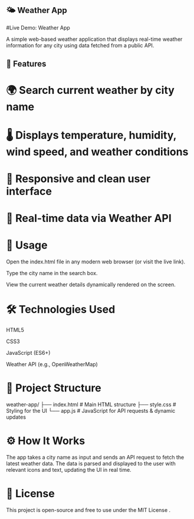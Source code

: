 ## 🌤️ Weather App
#Live Demo: Weather App

A simple web-based weather application that displays real-time weather information for any city using data fetched from a public API.

## 🔑 Features

# 🌍 Search current weather by city name

# 🌡️ Displays temperature, humidity, wind speed, and weather conditions

# 📱 Responsive and clean user interface

# 🔄 Real-time data via Weather API

# 🚀 Usage
Open the index.html file in any modern web browser (or visit the live link).

Type the city name in the search box.

View the current weather details dynamically rendered on the screen.

# 🛠️ Technologies Used
HTML5

CSS3

JavaScript (ES6+)

Weather API (e.g., OpenWeatherMap)

# 📁 Project Structure

weather-app/
├── index.html       # Main HTML structure
├── style.css        # Styling for the UI
└── app.js           # JavaScript for API requests & dynamic updates
# ⚙️ How It Works
The app takes a city name as input and sends an API request to fetch the latest weather data. The data is parsed and displayed to the user with relevant icons and text, updating the UI in real time.

# 📄 License
This project is open-source and free to use under the MIT License .
